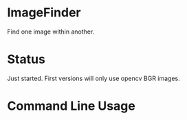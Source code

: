 ImageFinder
========

Find one image within another.


Status
======

Just started. First versions will only use opencv BGR images.

Command Line Usage
================

